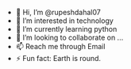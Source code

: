 - 👋 Hi, I’m @rupeshdahal07
- 👀 I’m interested in technology
- 🌱 I’m currently learning python
- 💞️ I’m looking to collaborate on ...
- 📫 Reach me through Email
- ⚡ Fun fact: Earth is round.

<!---
rupeshdahal07/rupeshdahal07 is a ✨ special ✨ repository because its `README.md` (this file) appears on your GitHub profile.
You can click the Preview link to take a look at your changes.
--->
